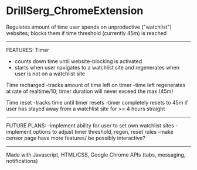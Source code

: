 # DrillSerg_ChromeExtension
Regulates amount of time user spends on unproductive ("watchlist") websites; blocks them if time threshold (currently 45m) is reached 

---------------------------------------------------------------------------------------------------
FEATURES:
Timer
- counts down time until website-blocking is activated
- starts when user navigates to a watchlist site and regenerates when user is not on a watchlist site

Time recharged
-tracks amount of time left on timer
-time left regenerates at rate of realtime/10; timer duration will never exceed the max (45m)

Time reset
-tracks time until timer resets
-timer completely resets to 45m if user has stayed away from a watchlist site for >= 4 hours straight

----------------------------------------------------------------------------------------------------
FUTURE PLANS:
-implement ability for user to set own watchlist sites
-implement options to adjust timer threshold, regen, reset rules
-make censor page have more features/ be possibly interactive?

----------------------------------------------------------------------------------------------------
Made with Javascript, HTML/CSS, Google Chrome APIs (tabs, messaging, notifications)
